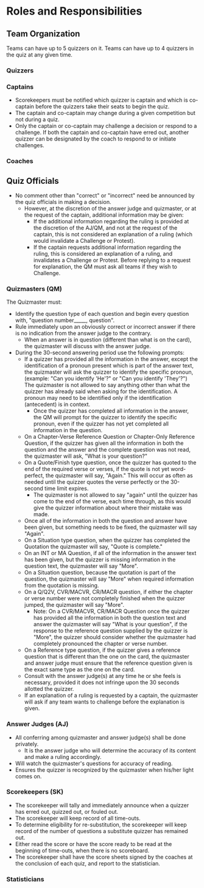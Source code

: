 # Roles and Responsibilities

## Team Organization

Teams can have up to 5 quizzers on it. Teams can have up to 4 quizzers in the quiz at any given time.

### Quizzers

### Captains

- Scorekeepers must be notified which quizzer is captain and which is co-captain before the quizzers take their seats to begin the quiz.
- The captain and co-captain may change during a given competition but not during a quiz.
- Only the captain or co-captain may challenge a decision or respond to a challenge. If both the captain and co-captain have erred out, another quizzer can be designated by the coach to respond to or initiate challenges.

### Coaches

## Quiz Officials

- No comment other than "correct" or "incorrect" need be announced by the quiz officials in making a decision.
    - However, at the discretion of the answer judge and quizmaster, or at the request of the captain, additional information may be given:
        - If the additional information regarding the ruling is provided at the discretion of the AJ/QM, and not at the request of the captain, this is not considered an explanation of a ruling (which would invalidate a Challenge or Protest).
        - If the captain requests additional information regarding the ruling, this is considered an explanation of a ruling, and invalidates a Challenge or Protest. Before replying to a request for explanation, the QM must ask all teams if they wish to Challenge.

### Quizmasters (QM)

The Quizmaster must:

- Identify the question type of each question and begin every question with, "question number_____, question".
- Rule immediately upon an obviously correct or incorrect answer if there is no indication from the answer judge to the contrary.
    - When an answer is in question (different than what is on the card), the quizmaster will discuss with the answer judge.
- During the 30-second answering period use the following prompts:
    - If a quizzer has provided all the information in the answer, except the identification of a pronoun present which is part of the answer text, the quizmaster will ask the quizzer to identify the specific pronoun, (example: "Can you identify 'He'?" or "Can you identify 'They'?") The quizmaster is not allowed to say anything other than what the quizzer has already said when asking for the identification. A pronoun may need to be identified only if the identification (antecedent) is in context.
        - Once the quizzer has completed all information in the answer, the QM will prompt for the quizzer to identify the specific pronoun, even if the quizzer has not yet completed all information in the question.
    - On a Chapter-Verse Reference Question or Chapter-Only Reference Question, if the quizzer has given all the information in both the question and the answer and the complete question was not read, the quizmaster will ask, "What is your question?"
    - On a Quote/Finish type question, once the quizzer has quoted to the end of the required verse or verses, if the quote is not yet word-perfect, the quizmaster will say, "Again." This will occur as often as needed until the quizzer quotes the verse perfectly or the 30-second time limit expires.
        - The quizmaster is not allowed to say "again" until the quizzer has come to the end of the verse, each time through, as this would give the quizzer information about where their mistake was made.
    - Once all of the information in both the question and answer have been given, but something needs to be fixed, the quizmaster will say "Again".
    - On a Situation type question, when the quizzer has completed the Quotation the quizmaster will say, "Quote is complete."
    - On an INT or MA Question, if all of the information in the answer text has been given, but the quizzer is missing information in the question text, the quizmaster will say "More".
    - On a Situation question, because the quotation is part of the question, the quizmaster will say "More" when required information from the quotation is missing.
    - On a Q/Q2V, CVR/MACVR, CR/MACR question, if either the chapter or verse number were not completely finished when the quizzer jumped, the quizmaster will say "More".
        - Note: On a CVR/MACVR, CR/MACR Question once the quizzer has provided all the information in both the question text and answer the quizmaster will say "What is your question", if the response to the reference question supplied by the quizzer is "More", the quizzer should consider whether the quizmaster had completely pronounced the chapter or verse number.
    - On a Reference type question, if the quizzer gives a reference question that is different than the one on the card, the quizmaster and answer judge must ensure that the reference question given is the exact same type as the one on the card.
    - Consult with the answer judge(s) at any time he or she feels is necessary, provided it does not infringe upon the 30 seconds allotted the quizzer.
    - If an explanation of a ruling is requested by a captain, the quizmaster will ask if any team wants to challenge before the explanation is given.

### Answer Judges (AJ)

- All conferring among quizmaster and answer judge(s) shall be done privately.
    - It is the answer judge who will determine the accuracy of its content and make a ruling accordingly.
- Will watch the quizmaster's questions for accuracy of reading.
- Ensures the quizzer is recognized by the quizmaster when his/her light comes on.

### Scorekeepers (SK)

- The scorekeeper will tally and immediately announce when a quizzer has erred out, quizzed out, or fouled out.
- The scorekeeper will keep record of all time-outs.
- To determine eligibility for re-substitution, the scorekeeper will keep record of the number of questions a substitute quizzer has remained out.
- Either read the score or have the score ready to be read at the beginning of time-outs, when there is no scoreboard.
- The scorekeeper shall have the score sheets signed by the coaches at the conclusion of each quiz, and report to the statistician.

### Statisticians
